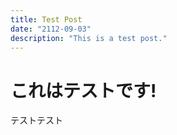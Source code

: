 ```yaml
---
title: Test Post
date: "2112-09-03"
description: "This is a test post."
---
```


# これはテストです!

テストテスト